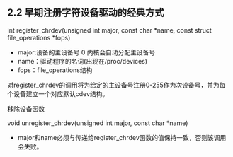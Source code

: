 ## 2.2 早期注册字符设备驱动的经典方式


int register_chrdev(unsigned int major, const char *name,
			const struct file_operations *fops)
- major:设备的主设备号   0 内核会自动分配主设备号
- name：驱动程序的名词(出现在/proc/devices)
- fops：file_operations结构

对register_chrdev的调用将为给定的主设备号注册0-255作为次设备号，并为每个设备建立一个对应默认cdev结构。

移除设备函数

void unregister_chrdev(unsigned int major, const char *name)

- major和name必须与传递给register_chrdev函数的值保持一致，否则该调用会失败。


